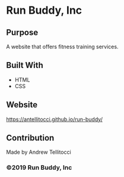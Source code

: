 # Run Buddy, Inc

## Purpose
A website that offers fitness training services.

## Built With
* HTML
* CSS

## Website
https://antellitocci.github.io/run-buddy/

## Contribution
Made by Andrew Tellitocci


### ©️2019 Run Buddy, Inc
